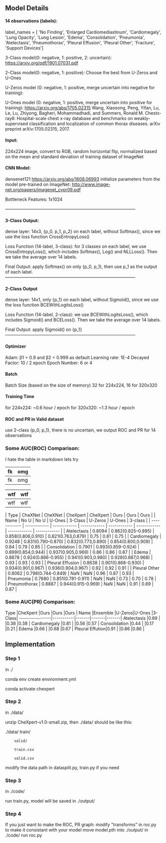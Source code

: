 ## Model Details

#### 14 observations (labels):
label_names = [ 'No Finding', 'Enlarged Cardiomediastinum', 'Cardiomegaly', 'Lung Opacity', 'Lung Lesion', 'Edema', 'Consolidation', 'Pneumonia', 'Atelectasis', 'Pneumothorax', 'Pleural Effusion', 'Pleural Other', 'Fracture', 'Support Devices']


3-Class model(0: negative, 1: positive, 2: uncertain):
https://arxiv.org/pdf/1901.07031.pdf

2-Class model(0: negative, 1: positive):
Choose the best from U-Zeros and U-Ones

U-Zeros model (0: negative, 1: positive, merge uncertain into negative for training):

U-Ones model (0: negative, 1: positive, merge uncertain into positive for training):
https://arxiv.org/abs/1705.02315  Wang, Xiaosong, Peng, Yifan, Lu, Le, Lu, Zhiyong, Bagheri, Mohammadhadi, and Summers, Ronald M. Chestx-ray8: Hospital-scale chest x-ray database and benchmarks on weakly-supervised classification and localization of common thorax diseases. arXiv preprint arXiv:1705.02315, 2017.


#### Input:
224x224 image, convert to RGB, random horizontal flip, normalized based on the mean and standard deviation of training dataset of ImageNet


#### CNN Model:
densenet121 https://arxiv.org/abs/1608.06993
initialize parameters from the model pre-trained on ImageNet:
http://www.image-net.org/papers/imagenet_cvpr09.pdf 

Bottleneck Features:  1x1024 

——————————————————————————————
#### 3-Class Output:
dense layer: 14x3,  {p_0, p_1, p_2} on each label,  without Softmax(), since we use the loss function CrossEntropyLoss()

Loss Function (14-label, 3-class):
for 3 classes on each label, we use CrossEntropyLoss(), which includes Softmax(), Log() and NLLLoss(). Then we take the average over 14 labels.

Final Output: apply Softmax() on only {p_0, p_1}, then use p_1 as the output of each label.
——————————————————————————————
#### 2-Class Output
dense layer: 14x1,  only {p_1} on each label,  without Sigmoid(), since we use the loss function BCEWithLogitsLoss()

Loss Function (14-label, 2-class):
we use BCEWithLogitsLoss(), which includes Sigmoid() and BCELoss(). Then we take the average over 14 labels.

Final Output:  apply Sigmoid() on {p_1}
——————————————————————————————


#### Optimizer
Adam: β1 = 0.9 and β2 = 0.999 as default
Learning rate: 1E-4
Decayed Factor: 10 / 2 epoch
Epoch Number: 6 or 4

#### Batch
Batch Size (based on the size of memory)
32 for 224x224, 16 for 320x320

#### Training Time
for 224x224: ~0.6 hour / epoch
for 320x320: ~1.3 hour / epoch


#### ROC and PR in Valid dataset
use 2-class {p_0, p_1}, there is no uncertain,
we output ROC and PR for 14 observations


### Some AUC(ROC) Comparison:



I hate the table in markdown
lets try

| fk | omg |
| -- | -- |
| fk | omg |


| wtf | wtf  |
| -- | -- |
| wtf | wtf  |



| Type             | CheXNet |    CheXNet         |   CheXpert         |  CheXpert          | Ours    | Ours   | Ours    |
| Name             | No U    |    No U            |   U-Ones           |  3-Class           | U-Zeros | U-Ones | 3-class |
| ------------ | ------------ | ------------ | ------------ | ------------ | ------------ | ------------ | ------------ |
| Atelectasis      | 0.8094  | 0.862(0.825–0.895) | 0.858(0.806,0.910) | 0.821(0.763,0.879) | 0.75    | 0.81   | 0.75    |
| Cardiomegaly     | 0.9248  | 0.831(0.790–0.870) | 0.832(0.773,0.890) | 0.854(0.800,0.909) | 0.84    | 0.79   | 0.85    |
| Consolidation    | 0.7901  | 0.893(0.859-0.924) | 0.899(0.854,0.944) | 0.937(0.905,0.969) | 0.86    | 0.86   | 0.87    |
| Edema            | 0.8878  | 0.924(0.886-0.955) | 0.941(0.903,0.980) | 0.928(0.887,0.968) | 0.93    | 0.93   | 0.93    |
| Pleural Effusion | 0.8638  | 0.901(0.868-0.930) | 0.934(0.901,0.967) | 0.936(0.904,0.967) | 0.92    | 0.92   | 0.91    |
| Pleural Other    | 0.8062  | 0.798(0.744-0.849) | NaN                | NaN                | 0.96    | 0.87   | 0.93	   |	
| Pneumonia        | 0.7680  | 0.851(0.781-0.911) | NaN                | NaN                | 0.73    | 0.70   | 0.78    |	
| Pneumothorax     | 0.8887  | 0.944(0.915-0.969) | NaN                | NaN                | 0.91    | 0.89   | 0.87    |


### Some AUC(PR) Comparison:
Type			|CheXpert	|Ours	|Ours	|Ours	|
Name			|Ensemble	|U-Zeros|U-Ones	|3-Class|
----------------|-----------|-------|-------|-------|
Atelectasis		|0.69		|		|0.38	|0.38	|
Cardiomegaly	|0.81		|		|0.56	|0.57	|
Consolidation	|0.44		|		|0.17	|0.21	|
Edema			|0.66		|		|0.68	|0.67	|
Pleural Effution|0.91		|		|0.86	|0.86	|


## Implementation

### Step 1
in ./

conda env create environment.yml

conda activate chexpert

### Step 2
in ./data/

unzip CheXpert-v1.0-small.zip, then ./data/ should be like this:

./data/ train/

		valid/

		train.csv

		valid.csv

modify the data path in datasplit.py, train.py if you need


### Step 3
in ./code/

run train.py, model will be saved in ./output/

### Step 4
If you just want to make the ROC, PR graph:
modify "transforms" in roc.py to make it consistant with your model
move model.pth into ./output/
in ./code/
run roc.py

